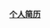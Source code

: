 [**个人简历**](http://htmlpreview.github.com/?https://github.com/wang-yao/resume/blob/master/resume.html)<br />

